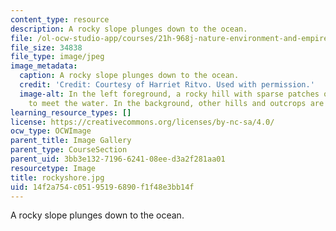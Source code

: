 ```yaml
---
content_type: resource
description: A rocky slope plunges down to the ocean.
file: /ol-ocw-studio-app/courses/21h-968j-nature-environment-and-empire-spring-2010/14f2a754c05195196890f1f48e3bb14f_rockyshore.jpg
file_size: 34838
file_type: image/jpeg
image_metadata:
  caption: A rocky slope plunges down to the ocean.
  credit: 'Credit: Courtesy of Harriet Ritvo. Used with permission.'
  image-alt: In the left foreground, a rocky hill with sparse patches of shrubs slopes
    to meet the water. In the background, other hills and outcrops are visible.
learning_resource_types: []
license: https://creativecommons.org/licenses/by-nc-sa/4.0/
ocw_type: OCWImage
parent_title: Image Gallery
parent_type: CourseSection
parent_uid: 3bb3e132-7196-6241-08ee-d3a2f281aa01
resourcetype: Image
title: rockyshore.jpg
uid: 14f2a754-c051-9519-6890-f1f48e3bb14f
---
```

A rocky slope plunges down to the ocean.